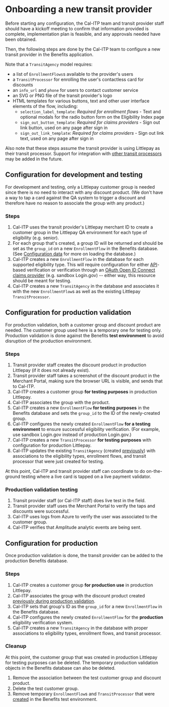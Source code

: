 # Onboarding a new transit provider

Before starting any configuration, the Cal-ITP team and transit provider staff should have a kickoff meeting to confirm that information provided is complete, implementation plan is feasible, and any approvals needed have been obtained.

Then, the following steps are done by the Cal-ITP team to configure a new transit provider in the Benefits application.

Note that a `TransitAgency` model requires:

- a list of `EnrollmentFlows`s available to the provider's users
- a `TransitProcessor` for enrolling the user's contactless card for discounts
- an `info_url` and `phone` for users to contact customer service
- an SVG or PNG file of the transit provider's logo
- HTML templates for various buttons, text and other user interface elements of the flow, including:
  - `selection_label_template`: _Required for enrollment flows_ - Text and optional modals for the radio button form on the Eligibility Index page
  - `sign_out_button_template`: _Required for claims providers_ - Sign out link button, used on any page after sign in
  - `sign_out_link_template`: _Required for claims providers_ - Sign out link text, used on any page after sign in

Also note that these steps assume the transit provider is using Littlepay as their transit processor. Support for integration with [other transit processors](https://www.camobilitymarketplace.org/contracts/) may be added in the future.

## Configuration for development and testing

For development and testing, only a Littlepay customer group is needed since there is no need to interact with any discount product. (We don't have a way to tap a card against the QA system to trigger a discount and therefore have no reason to associate the group with any product.)

### Steps

1. Cal-ITP uses the transit provider's Littlepay merchant ID to create a customer group in the Littlepay QA environment for each type of eligibility (e.g. senior).
1. For each group that's created, a group ID will be returned and should be set as the `group_id` on a new `EnrollmentFlow` in the Benefits database. (See [Configuration data](../data/) for more on loading the database.)
1. Cal-ITP creates a new `EnrollmentFlow` in the database for each supported eligibility type. This will require configuration for either [API](https://docs.calitp.org/eligibility-api/specification/)-based verification or verification through an [OAuth Open ID Connect claims provider](../oauth/) (e.g. sandbox Login.gov) -- either way, this resource should be meant for testing.
1. Cal-ITP creates a new `TransitAgency` in the database and associates it with the new `EnrollmentFlow`s as well as the existing Littlepay `TransitProcessor`.

## Configuration for production validation

For production validation, both a customer group and discount product are needed. The customer group used here is a temporary one for testing only. Production validation is done against the Benefits **test environment** to avoid disruption of the production environment.

### Steps

1. Transit provider staff creates the discount product in production Littlepay (if it does not already exist).
1. Transit provider staff takes a screenshot of the discount product in the Merchant Portal, making sure the browser URL is visible, and sends that to Cal-ITP.
1. Cal-ITP creates a customer group **for testing purposes** in production Littlepay.
1. Cal-ITP associates the group with the product.
1. Cal-ITP creates a new `EnrollmentFlow` **for testing purposes** in the Benefits database and sets the `group_id` to the ID of the newly-created group.
1. Cal-ITP configures the newly created `EnrollmentFlow` **for a testing environment** to ensure successful eligibility verification. (For example, use sandbox Login.gov instead of production Login.gov.)
1. Cal-ITP creates a new `TransitProcessor` **for testing purposes** with configuration for production Littlepay.
1. Cal-ITP updates the existing `TransitAgency` (created [previously](#configuration-for-development-and-testing)) with associations to the eligibility types, enrollment flows, and transit processor that were just created for testing.

At this point, Cal-ITP and transit provider staff can coordinate to do on-the-ground testing where a live card is tapped on a live payment validator.

### Production validation testing

1. Transit provider staff (or Cal-ITP staff) does live test in the field.
1. Transit provider staff uses the Merchant Portal to verify the taps and discounts were successful.
1. Cal-ITP uses logs from Azure to verify the user was associated to the customer group.
1. Cal-ITP verifies that Amplitude analytic events are being sent.

## Configuration for production

Once production validation is done, the transit provider can be added to the production Benefits database.

### Steps

1. Cal-ITP creates a customer group **for production use** in production Littlepay.
1. Cal-ITP associates the group with the discount product created [previously during production validation](#configuration-for-production-validation).
1. Cal-ITP sets that group's ID as the `group_id` for a new `EnrollmentFlow` in the Benefits database.
1. Cal-ITP configures the newly created `EnrollmentFlow` for the **production** eligibility verification system.
1. Cal-ITP creates a new `TransitAgency` in the database with proper associations to eligibility types, enrollment flows, and transit processor.

### Cleanup

At this point, the customer group that was created in production Littlepay for testing purposes can be deleted. The temporary production validation objects in the Benefits database can also be deleted.

1. Remove the association between the test customer group and discount product.
1. Delete the test customer group.
1. Remove temporary `EnrollmentFlow`s and `TransitProcessor` that were [created](#steps_1) in the Benefits test environment.
